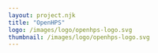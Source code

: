 ```yaml
---
layout: project.njk
title: "OpenHPS"
logo: /images/logo/openhps-logo.svg
thumbnail: /images/logo/openhps-logo.svg
---
```

